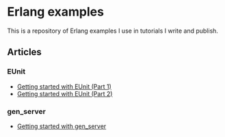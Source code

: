 # Erlang examples

This is a repository of Erlang examples I use in tutorials I write and publish.

## Articles

### EUnit

- [Getting started with EUnit (Part 1)](https://medium.com/@renatomoya/getting-started-with-eunit-part-1-cada7df4366b#.dtnntj434)
- [Getting started with EUnit (Part 2)](https://medium.com/@renatomoya/getting-started-with-eunit-part-2-3f4619dcafc8#.auk4wwrxw)

### gen_server

- [Getting started with gen_server](https://medium.com/@renatomoya/getting-started-with-gen-server-60015aaca65e#.13oscaf9g)
